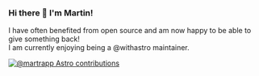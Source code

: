 ### Hi there 👋 I'm Martin!
I have often benefited from open source and am now happy to be able to give something back!\
I am currently enjoying being a @withastro maintainer.

[![@martrapp Astro contributions](https://astro.badg.es/v1/contributor/martrapp.svg)](https://astro.badg.es/v1/contributor/martrapp/)
